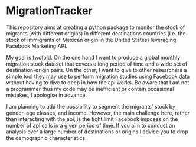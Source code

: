 # MigrationTracker
This repository aims at creating a python package to monitor the stock of migrants (with different origins) in different destinations countries (i.e. the stock of immigrants of Mexican origin in the United States) leveraging Facebook Marketing API.

My goal is twofold. On the one hand I want to produce a global monthly migration stock dataset that covers a long period of time and a wide set of destination-origin pairs. On the other, I want to give to other researchers a simple tool they may use to perform migration studies using Facebook data without having to dive to deep in how the api works. Be aware that I am not a programmer thus my code may be inefficient or contain occasional mistakes, I apologise in advance.

I am planning to add the possibility to segment the migrants' stock by gender, age classes, and income. However, the main challenge here, rather than interacting with the api, is the tight limit Facebook imposes on the number of api calls in a given period of time. If you aim to conduct an analysis over a large number of destinations or origins I advice you to drop the demographic characteristics.